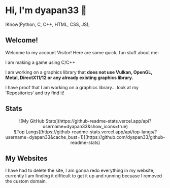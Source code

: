 # Hi, I'm dyapan33 👋
<p> IKnow(Python, C, C++, HTML, CSS, JS); </p>
<h2>Welcome!</h2>
<p>Welcome to my account Visitor! Here are some quick, fun stuff about me: </p>
<p>I am making a game using C/C++</p>
<p>I am working on a graphics library that <b>does not use Vulkan, OpenGL, Metal, DirectX11/12 or any already existing graphics library.</b></p>
<p>I have proof that I am working on a graphics library... look at my 'Repositories' and try find it!</p>

## Stats
<div align="center"> 
    ![My GitHub Stats](https://github-readme-stats.vercel.app/api?username=dyapan33&show_icons=true)
    </br>
    ![Top Langs](https://github-readme-stats.vercel.app/api/top-langs/?username=dyapan33&cache_bust=1)](https://github.com/dyapan33/github-readme-stats)
</div>

## My Websites
I have had to delete the site, I am gonna redo everything in my website, currently I am finding it difficult to get it up and running becuase I removed the custom domain.


